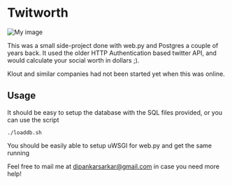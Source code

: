 Twitworth
========

![My image](https://raw.github.com/dipankar/twitworth/master/static/images/twitworth_logo.gif)

This was a small side-project done with web.py and Postgres a couple of years back. 
It used the older HTTP Authentication based twitter API, and would calculate your social worth in dollars ;).

Klout and similar companies had not been started yet when this was online.

Usage
-----

It should be easy to setup the database with the SQL files provided, or you can use the script

    ./loaddb.sh

You should be easily able to setup uWSGI for web.py and get the same running

Feel free to mail me at dipankarsarkar@gmail.com in case you need more help!
